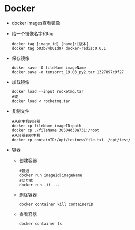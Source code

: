 # Docker

+ docker images查看镜像
+ 给一个镜像名字和tag
    ```shell
    docker tag [image id] [name]:[版本]
    docker tag b03b74b01d97 docker-redis:0.0.1
    ```
+ 保存镜像
    ```shell
    docker save -O fileName imageName
    docker save -o tensorrt_19.03_py2.tar 1327897c9f27
    ```
+ 加载镜像
    ```shell
    docker load --input rocketmq.tar
    #或
    docker load < rocketmq.tar
    ```

+ 复制文件
    ```shell
    #从宿主机到容器
    docker cp fileName imageID:path
    docker cp ./fileName 30504d38a731:/root
    #从容器到宿主机
    docker cp containID:/opt/testnew/file.txt  /opt/test/
    ```
+ 容器
    + 创建容器
        ```shell
        #普通
        docker run imageId|imageName
        #交互式
        docker run -it ...
        ```
    + 删除容器
        ```shell
        docker container kill containerID
        ```
    + 查看容器
        ```shell
        docker container ls
        ```

